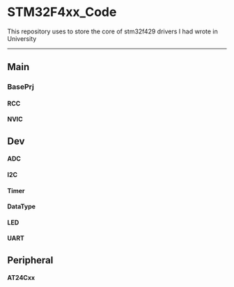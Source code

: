 # STM32F4xx_Code
This repository uses to store the core of stm32f429 drivers I had wrote in University

----------
## Main ##
### BasePrj ###
#### RCC ####
#### NVIC ####
## Dev ##
#### ADC ####
#### I2C ####
#### Timer ####
#### DataType ####
#### LED ####
#### UART ####
## Peripheral ##
#### AT24Cxx ####